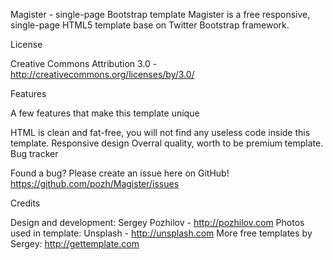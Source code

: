 Magister - single-page Bootstrap template
Magister is a free responsive, single-page HTML5 template base on Twitter Bootstrap framework.

License

Creative Commons Attribution 3.0 - http://creativecommons.org/licenses/by/3.0/

Features

A few features that make this template unique

HTML is clean and fat-free, you will not find any useless code inside this template.
Responsive design
Overral quality, worth to be premium template.
Bug tracker

Found a bug? Please create an issue here on GitHub! https://github.com/pozh/Magister/issues

Credits

Design and development: Sergey Pozhilov - http://pozhilov.com
Photos used in template: Unsplash - http://unsplash.com
More free templates by Sergey: http://gettemplate.com
